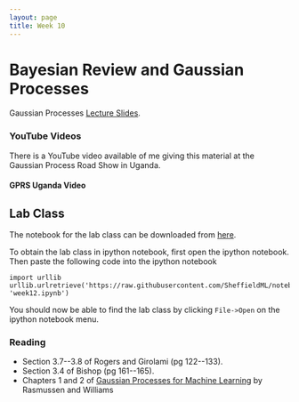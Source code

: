 ```yaml
---
layout: page
title: Week 10
---
```


Bayesian Review and Gaussian Processes
======================================

Gaussian Processes [Lecture Slides](./assets/w10_gaussianProcesses.pdf).

### YouTube Videos

There is a YouTube video available of me giving this material at the
Gaussian Process Road Show in Uganda.

#### GPRS Uganda Video

Lab Class
---------

The notebook for the lab class can be downloaded from
[here](http://nbviewer.ipython.org/github/SheffieldML/notebook/blob/master/lab_classes/machine_learning/week12.ipynb).

To obtain the lab class in ipython notebook, first open the ipython
notebook. Then paste the following code into the ipython notebook

    import urllib
    urllib.urlretrieve('https://raw.githubusercontent.com/SheffieldML/notebook/master/lab_classes/machine_learning/week12.ipynb', 'week12.ipynb')

You should now be able to find the lab class by clicking `File->Open` on
the ipython notebook menu.

### Reading

-   Section 3.7--3.8 of Rogers and Girolami (pg 122--133).
-   Section 3.4 of Bishop (pg 161--165).
-   Chapters 1 and 2 of [Gaussian Processes for Machine
    Learning](http://www.gaussianprocess.org/gpml/chapters/) by
    Rasmussen and Williams

